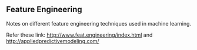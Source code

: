 ## Feature Engineering

Notes on different feature engineering techniques used in machine learning.

Refer these link: http://www.feat.engineering/index.html and http://appliedpredictivemodeling.com/
